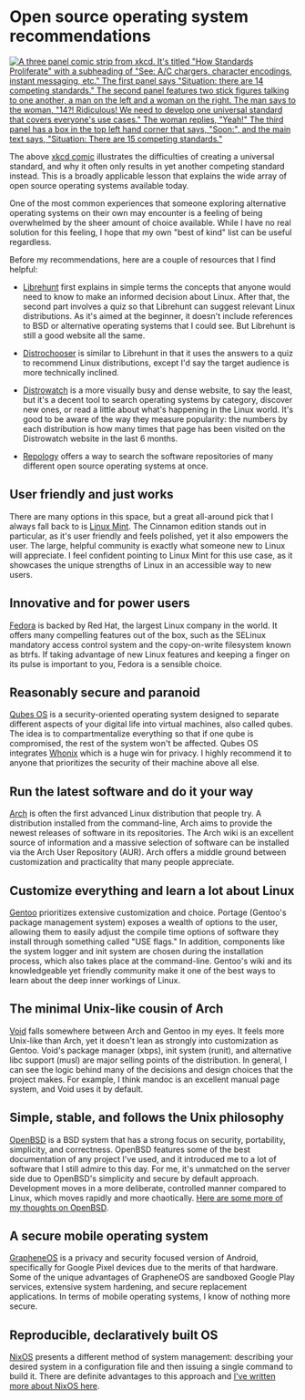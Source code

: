 # Open source operating system recommendations

[![A three panel comic strip from xkcd. It's titled "How Standards Proliferate" with a subheading of "See: A/C chargers, character encodings, instant messaging, etc." The first panel says "Situation: there are 14 competing standards." The second panel features two stick figures talking to one another, a man on the left and a woman on the right. The man says to the woman, "14?! Ridiculous! We need to develop one universal standard that covers everyone's use cases." The woman replies, "Yeah!" The third panel has a box in the top left hand corner that says, "Soon:", and the main text says, "Situation: There are 15 competing standards." ](/images/xkcd-standards.6975f55c09cec9a24ccb0185707d56892b881f9b1157c3e6d7ff61554d91ba94.2.png)](/images/xkcd-standards.6975f55c09cec9a24ccb0185707d56892b881f9b1157c3e6d7ff61554d91ba94.2.png)

The above [xkcd comic](https://xkcd.com/927/) illustrates the
difficulties of creating a universal standard, and why it often only
results in yet another competing standard instead. This is a broadly
applicable lesson that explains the wide array of open source operating
systems available today.

One of the most common experiences that someone exploring alternative
operating systems on their own may encounter is a feeling of being
overwhelmed by the sheer amount of choice available. While I have no
real solution for this feeling, I hope that my own "best of kind" list
can be useful regardless.

Before my recommendations, here are a couple of resources that I find
helpful:

- [Librehunt](https://librehunt.org/) first explains in simple terms the
  concepts that anyone would need to know to make an informed decision
  about Linux. After that, the second part involves a quiz so that
  Librehunt can suggest relevant Linux distributions. As it's aimed at
  the beginner, it doesn't include references to BSD or alternative
  operating systems that I could see. But Librehunt is still a good
  website all the same.

- [Distrochooser](https://distrochooser.de/) is similar to Librehunt in
  that it uses the answers to a quiz to recommend Linux distributions,
  except I'd say the target audience is more technically inclined. 

- [Distrowatch](https://distrowatch.com/) is a more visually busy and
  dense website, to say the least, but it's a decent tool to search
  operating systems by category, discover new ones, or read a little
  about what's happening in the Linux world. It's good to be aware of
  the way they measure popularity: the numbers by each distribution is
  how many times that page has been visited on the Distrowatch website
  in the last 6 months.

- [Repology](https://repology.org/) offers a way to search the software
  repositories of many different open source operating systems at once. 

## User friendly and just works

There are many options in this space, but a great all-around pick that I
always fall back to is [Linux Mint](https://linuxmint.com/). The
Cinnamon edition stands out in particular, as it's user friendly and
feels polished, yet it also empowers the user. The large, helpful
community is exactly what someone new to Linux will appreciate. I feel
confident pointing to Linux Mint for this use case, as it showcases the
unique strengths of Linux in an accessible way to new users.

## Innovative and for power users

[Fedora](https://fedoraproject.org/) is backed by Red Hat, the largest
Linux company in the world. It offers many compelling features out of
the box, such as the SELinux mandatory access control system and the
copy-on-write filesystem known as btrfs. If taking advantage of new
Linux features and keeping a finger on its pulse is important to you,
Fedora is a sensible choice.

## Reasonably secure and paranoid

[Qubes OS](https://www.qubes-os.org) is a security-oriented operating
system designed to separate different aspects of your digital life into
virtual machines, also called qubes. The idea is to compartmentalize
everything so that if one qube is compromised, the rest of the system
won't be affected. Qubes OS integrates [Whonix](https://www.whonix.org/)
which is a huge win for privacy. I highly recommend it to anyone that
prioritizes the security of their machine above all else.

## Run the latest software and do it your way

[Arch](https://archlinux.org/) is often the first advanced Linux
distribution that people try. A distribution installed from the
command-line, Arch aims to provide the newest releases of software in
its repositories. The Arch wiki is an excellent source of information
and a massive selection of software can be installed via the Arch User
Repository (AUR). Arch offers a middle ground between customization and
practicality that many people appreciate.

## Customize everything and learn a lot about Linux

[Gentoo](https://www.gentoo.org/) prioritizes extensive customization
and choice. Portage (Gentoo's package management system) exposes a
wealth of options to the user, allowing them to easily adjust the
compile time options of software they install through something called
"USE flags." In addition, components like the system logger and init
system are chosen during the installation process, which also takes
place at the command-line. Gentoo's wiki and its knowledgeable yet
friendly community make it one of the best ways to learn about the deep
inner workings of Linux.

## The minimal Unix-like cousin of Arch

[Void](https://voidlinux.org/) falls somewhere between Arch and Gentoo
in my eyes. It feels more Unix-like than Arch, yet it doesn't lean as
strongly into customization as Gentoo. Void's package manager (xbps),
init system (runit), and alternative libc support (musl) are major
selling points of the distribution. In general, I can see the logic
behind many of the decisions and design choices that the project makes.
For example, I think mandoc is an excellent manual page system, and Void
uses it by default.

## Simple, stable, and follows the Unix philosophy

[OpenBSD](https://www.openbsd.org/) is a BSD system that has a strong
focus on security, portability, simplicity, and correctness. OpenBSD
features some of the best documentation of any project I've used, and it
introduced me to a lot of software that I still admire to this day. For
me, it's unmatched on the server side due to OpenBSD's simplicity and
secure by default approach. Development moves in a more deliberate,
controlled manner compared to Linux, which moves rapidly and more
chaotically. [Here are some more of my thoughts on
OpenBSD](/why-openbsd.html).

## A secure mobile operating system

[GrapheneOS](https://grapheneos.org/) is a privacy and security focused
version of Android, specifically for Google Pixel devices due to the
merits of that hardware. Some of the unique advantages of GrapheneOS are
sandboxed Google Play services, extensive system hardening, and secure
replacement applications. In terms of mobile operating systems, I know
of nothing more secure.

## Reproducible, declaratively built OS

[NixOS](https://nixos.org) presents a different method of system
management: describing your desired system in a configuration file and
then issuing a single command to build it. There are definite advantages
to this approach and [I've written more about NixOS
here](/nixos-pros-cons.html).
